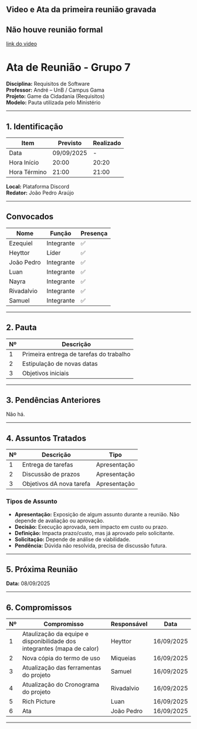 ## Video e Ata da primeira reunião gravada ##

## Não houve reunião formal
[link do video]()

# Ata de Reunião - Grupo 7

**Disciplina:** Requisitos de Software  
**Professor:** André – UnB / Campus Gama  
**Projeto:** Game da Cidadania (Requisitos)  
**Modelo:** Pauta utilizada pelo Ministério  

---

## 1. Identificação

| Item        | Previsto | Realizado |
|-------------|----------|-----------|
| Data        | 09/09/2025 | - |
| Hora Início | 20:00   | 20:20 |
| Hora Término| 21:00   | 21:00 |

**Local:** Plataforma Discord  
**Redator:** João Pedro Araújo  

---

## Convocados

| Nome       | Função    | Presença |
|------------|-----------|----------|
| Ezequiel   | Integrante | ✅ |
| Heyttor    | Líder      | ✅ |
| João Pedro | Integrante | ✅ |
| Luan       | Integrante | ✅ |
| Nayra      | Integrante | ✅ |
| Rivadalvio | Integrante | ✅ |
| Samuel     | Integrante | ✅ |

---

## 2. Pauta

| Nº | Descrição                          |
|----|------------------------------------|
| 1  | Primeira entrega de tarefas do trabalho |
| 2  | Estipulação de novas datas |
| 3  | Objetivos iniciais |

---

## 3. Pendências Anteriores

Não há.

---

## 4. Assuntos Tratados

| Nº | Descrição                          | Tipo |
|----|------------------------------------|------|
| 1  | Entrega de tarefas | Apresentação |
| 2  | Discussão de prazos | Apresentação |
| 3  | Objetivos dA nova tarefa | Apresentação |

### Tipos de Assunto
- **Apresentação:** Exposição de algum assunto durante a reunião. Não depende de avaliação ou aprovação.  
- **Decisão:** Execução aprovada, sem impacto em custo ou prazo.  
- **Definição:** Impacta prazo/custo, mas já aprovado pelo solicitante.  
- **Solicitação:** Depende de análise de viabilidade.  
- **Pendência:** Dúvida não resolvida, precisa de discussão futura.  

---

## 5. Próxima Reunião

**Data:** 08/09/2025  

---

## 6. Compromissos

| Nº | Compromisso                          | Responsável    | Data       |
|----|--------------------------------------|----------------|------------|
| 1  | Ataulização da equipe e disponibilidade dos integrantes (mapa de calor) | Heyttor     | 16/09/2025 |
| 2  | Nova cópia do termo de uso                | Miqueias          | 16/09/2025 |
| 3  | Atualização das ferramentas do projeto               | Samuel   | 16/09/2025 |
| 4  | Atualização do Cronograma do projeto | Rivadalvio | 16/09/2025 |
| 5  | Rich Picture                         | Luan       | 16/09/2025 |
| 6  | Ata                                  | João Pedro     | 16/09/2025 |

---

